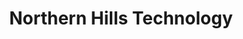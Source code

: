 ---
title: "Northern Hills Technology"
url: /spearfish/northern-hills-technology/
shop: Computer
---